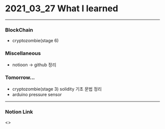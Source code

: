 # 2021_03_27 What I learned

-----
### BlockChain

* cryptozombie(stage 6)

### Miscellaneous

* notioon -> github 정리


### Tomorrow...

* cryptozombie(stage 3) solidity 기초 문법 정리
* arduino pressure sensor
-----

### Notion Link

<>